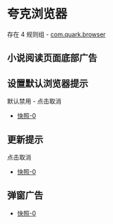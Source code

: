 # 夸克浏览器

存在 4 规则组 - [com.quark.browser](/src/apps/com.quark.browser.ts)

## 小说阅读页面底部广告

## 设置默认浏览器提示

默认禁用 - 点击取消

- [快照-0](https://i.gkd.li/import/import/13249469)

## 更新提示

点击取消

- [快照-0](https://i.gkd.li/import/import/13292512)

## 弹窗广告

- [快照-0](https://i.gkd.li/import/import/13292571)
